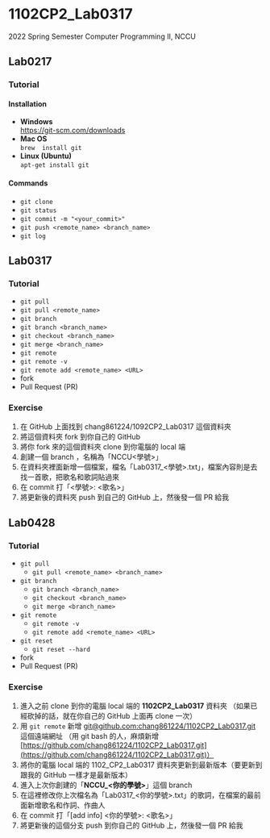# 1102CP2_Lab0317
2022 Spring Semester Computer Programming II, NCCU

## Lab0217
### Tutorial
#### Installation
- **Windows** <br>
    https://git-scm.com/downloads
- **Mac OS** <br>
    `brew  install git`
- **Linux (Ubuntu)** <br>
    `apt-get install git`
#### Commands
- `git clone`
- `git status`
- `git commit -m "<your_commit>"`
- `git push <remote_name> <branch_name>`
- `git log`

## Lab0317
### Tutorial
- `git pull`
- `git pull <remote_name>`
- `git branch`
- `git branch <branch_name>`
- `git checkout <branch_name>`
- `git merge <branch_name>`
- `git remote`
- `git remote -v`
- `git remote add <remote_name> <URL>`
- fork
- Pull Request (PR)
### Exercise
1. 在 GitHub 上面找到 chang861224/1092CP2_Lab0317 這個資料夾
2. 將這個資料夾 fork 到你自己的 GitHub
3. 將你 fork 來的這個資料夾 clone 到你電腦的 local 端
4. 創建一個 branch ，名稱為「NCCU<學號>」
5. 在資料夾裡面新增一個檔案，檔名「Lab0317_<學號>.txt」，檔案內容則是去找一首歌，把歌名和歌詞貼過來
6. 在 commit 打「<學號>: <歌名>」
7. 將更新後的資料夾 push 到自己的 GitHub 上，然後發一個 PR 給我

## Lab0428
### Tutorial
- `git pull`
    - `git pull <remote_name> <branch_name>`
- `git branch`
    - `git branch <branch_name>`
    - `git checkout <branch_name>`
    - `git merge <branch_name>`
- `git remote`
    - `git remote -v`
    - `git remote add <remote_name> <URL>`
- `git reset`
    - `git reset --hard`
- fork
- Pull Request (PR)
### Exercise
1. 進入之前 clone 到你的電腦 local 端的 **1102CP2_Lab0317** 資料夾
    （如果已經砍掉的話，就在你自己的 GitHub 上面再 clone 一次）
2. 用 `git remote` 新增 [git@github.com:chang861224/1102CP2_Lab0317.git](git@github.com:chang861224/1102CP2_Lab0317.git) 這個遠端網址
    （用 git bash 的人，麻煩新增 [https://github.com/chang861224/1102CP2_Lab0317.git](https://github.com/chang861224/1102CP2_Lab0317.git)）
3. 將你的電腦 local 端的 1102_CP2_Lab0317 資料夾更新到最新版本（要更新到跟我的 GitHub 一樣才是最新版本）
4. 進入上次你創建的「**NCCU_<你的學號>**」這個 branch
5. 在這裡修改你上次檔名為「Lab0317_<你的學號>.txt」的歌詞，在檔案的最前面新增歌名和作詞、作曲人
6. 在 commit 打「[add info] <你的學號>: <歌名>」
7. 將更新後的這個分支 push 到你自己的 GitHub 上，然後發一個 PR 給我
